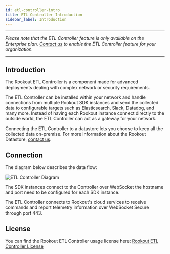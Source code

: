 ```yaml
---
id: etl-controller-intro
title: ETL Controller Introduction
sidebar_label: Introduction
---
```

* * *

_Please note that the ETL Controller feature is only available on the Enterprise plan. [Contact us](https://www.rookout.com/company/contact) to enable the ETL Controller feature for your organization._

* * *

## Introduction

The Rookout ETL Controller is a component made for advanced deployments dealing with complex network or security requirements.

The ETL Controller can be installed within your network and handle connections from multiple Rookout SDK instances and send the collected data to configurable targets such as Elasticsearch, Slack, Datadog, and many more. Instead of having each Rookout instance connect directly to the outside world, the ETL Controller can act as a gateway for your network.

Connecting the ETL Controller to a datastore lets you choose to keep all the collected data on-premise.
For more information about the Rookout Datastore, [contact us](https://rookout.com/contact).

## Connection

The diagram below describes the data flow:

![ETL Controller Diagram](/img/screenshots/etl_controller_diagram.png)

The SDK instances connect to the Controller over WebSocket the hostname and port need to be configured for each SDK instance.

The ETL Controller connects to Rookout's cloud services to receive commands and report telemetry information over WebSocket Secure through port 443.

## License

You can find the Rookout ETL Controller usage license here:
[Rookout ETL Controller License](license.md)
